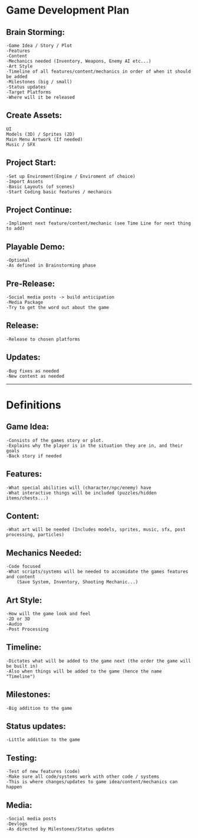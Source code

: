 # Game Development Plan

## Brain Storming: 
	-Game Idea / Story / Plot
	-Features
	-Content
	-Mechanics needed (Inventory, Weapons, Enemy AI etc...)
	-Art Style
	-Timeline of all features/content/mechanics in order of when it should be added
	-Milestones (big / small)
	-Status updates
	-Target Platforms
	-Where will it be released

## Create Assets:
	UI
	Models (3D) / Sprites (2D)
	Main Menu Artwork (If needed)
	Music / SFX


## Project Start:
	-Set up Enviroment(Engine / Enviroment of choice)
	-Import Assets
	-Basic Layouts (of scenes)
	-Start Coding basic features / mechanics


## Project Continue:
	-Impliment next feature/content/mechanic (see Time Line for next thing to add)


 
## Playable Demo:
	-Optional 
	-As defined in Brainstorming phase

## Pre-Release: 
	-Social media posts -> build anticipation
	-Media Package 
	-Try to get the word out about the game

## Release: 
	-Release to chosen platforms

## Updates: 
	-Bug fixes as needed
	-New content as needed
  
  
  ---
  
  # Definitions
  
  
  ## Game Idea: 	
	-Consists of the games story or plot. 
	-Explains why the player is in the situation they are in, and their goals
	-Back story if needed 

## Features: 
	-What special abilities will (character/npc/enemy) have
	-What interactive things will be included (puzzles/hidden items/chests...)

## Content: 
	-What art will be needed (Includes models, sprites, music, sfx, post processing, particles)

## Mechanics Needed: 
	-Code focused
	-What scripts/systems will be needed to accomidate the games features and content
		(Save System, Inventory, Shooting Mechanic...)

## Art Style: 
	-How will the game look and feel
	-2D or 3D
	-Audio
	-Post Processing


## Timeline: 	
	-Dictates what will be added to the game next (the order the game will be built in)
	-Also when things will be added to the game (hence the name "Timeline")
	

## Milestones: 
	-Big addition to the game

## Status updates: 
	-Little addition to the game 

## Testing: 
	-Test of new features (code)
	-Make sure all code/systems work with other code / systems
	-This is where changes/updates to game idea/content/mechanics can happen


## Media: 
	-Social media posts
	-Devlogs
	-As directed by Milestones/Status updates
  
  
